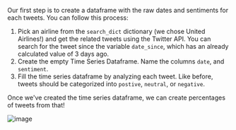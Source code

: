 <!--title={Creating a Time Series Dataframe}-->

Our first step is to create a dataframe with the raw dates and sentiments for each tweets. You can follow this process: 

1. Pick an airline from the `search_dict` dictionary (we chose United Airlines!) and get the related tweets using the Twitter API. You can search for the tweet since the variable `date_since`, which has an already calculated value of 3 days ago. 
2. Create the empty Time Series Dataframe. Name the columns `date`, and `sentiment`. 
3. Fill the time series dataframe by analyzing each tweet. Like before, tweets should be categorized into `postive`, `neutral`, or `negative`. 

Once we've created the time series dataframe, we can create percentages of tweets from that!

![image](https://images.pexels.com/photos/2033343/pexels-photo-2033343.jpeg?auto=compress&cs=tinysrgb&dpr=1&w=500)